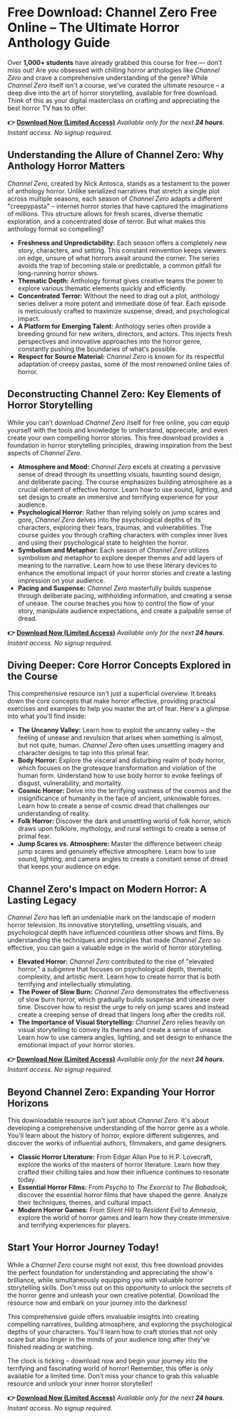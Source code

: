 # Free Download: Channel Zero Free Online – The Ultimate Horror Anthology Guide

Over **1,000+ students** have already grabbed this course for free — don’t miss out!
Are you obsessed with chilling horror anthologies like *Channel Zero* and crave a comprehensive understanding of the genre? While *Channel Zero* itself isn't a course, we've curated the ultimate resource – a deep dive into the art of horror storytelling, available for free download. Think of this as your digital masterclass on crafting and appreciating the best horror TV has to offer.

**👉 [Download Now (Limited Access)](https://udemywork.com/channel-zero-free-online)**
_Available only for the next **24 hours**. Instant access. No signup required._

## Understanding the Allure of Channel Zero: Why Anthology Horror Matters

*Channel Zero*, created by Nick Antosca, stands as a testament to the power of anthology horror. Unlike serialized narratives that stretch a single plot across multiple seasons, each season of *Channel Zero* adapts a different "creepypasta" – internet horror stories that have captured the imaginations of millions. This structure allows for fresh scares, diverse thematic exploration, and a concentrated dose of terror. But what makes this anthology format so compelling?

*   **Freshness and Unpredictability:**  Each season offers a completely new story, characters, and setting. This constant reinvention keeps viewers on edge, unsure of what horrors await around the corner.  The series avoids the trap of becoming stale or predictable, a common pitfall for long-running horror shows.
*   **Thematic Depth:** Anthology format gives creative teams the power to explore various thematic elements quickly and efficiently.
*   **Concentrated Terror:**  Without the need to drag out a plot, anthology series deliver a more potent and immediate dose of fear.  Each episode is meticulously crafted to maximize suspense, dread, and psychological impact.
*   **A Platform for Emerging Talent:**  Anthology series often provide a breeding ground for new writers, directors, and actors.  This injects fresh perspectives and innovative approaches into the horror genre, constantly pushing the boundaries of what's possible.
*   **Respect for Source Material:** *Channel Zero* is known for its respectful adaptation of creepy pastas, some of the most renowned online tales of horror.

## Deconstructing Channel Zero: Key Elements of Horror Storytelling

While you can’t download *Channel Zero* itself for free online, you *can* equip yourself with the tools and knowledge to understand, appreciate, and even create your own compelling horror stories. This free download provides a foundation in horror storytelling principles, drawing inspiration from the best aspects of *Channel Zero*.

*   **Atmosphere and Mood:** *Channel Zero* excels at creating a pervasive sense of dread through its unsettling visuals, haunting sound design, and deliberate pacing. The course emphasizes building atmosphere as a crucial element of effective horror. Learn how to use sound, lighting, and set design to create an immersive and terrifying experience for your audience.
*   **Psychological Horror:**  Rather than relying solely on jump scares and gore, *Channel Zero* delves into the psychological depths of its characters, exploring their fears, traumas, and vulnerabilities. The course guides you through crafting characters with complex inner lives and using their psychological state to heighten the horror.
*   **Symbolism and Metaphor:**  Each season of *Channel Zero* utilizes symbolism and metaphor to explore deeper themes and add layers of meaning to the narrative. Learn how to use these literary devices to enhance the emotional impact of your horror stories and create a lasting impression on your audience.
*   **Pacing and Suspense:**  *Channel Zero* masterfully builds suspense through deliberate pacing, withholding information, and creating a sense of unease. The course teaches you how to control the flow of your story, manipulate audience expectations, and create a palpable sense of dread.

**👉 [Download Now (Limited Access)](https://udemywork.com/channel-zero-free-online)**
_Available only for the next **24 hours**. Instant access. No signup required._

## Diving Deeper: Core Horror Concepts Explored in the Course

This comprehensive resource isn't just a superficial overview. It breaks down the core concepts that make horror effective, providing practical exercises and examples to help you master the art of fear. Here's a glimpse into what you'll find inside:

*   **The Uncanny Valley:** Learn how to exploit the uncanny valley – the feeling of unease and revulsion that arises when something is almost, but not quite, human. *Channel Zero* often uses unsettling imagery and character designs to tap into this primal fear.
*   **Body Horror:** Explore the visceral and disturbing realm of body horror, which focuses on the grotesque transformation and violation of the human form. Understand how to use body horror to evoke feelings of disgust, vulnerability, and mortality.
*   **Cosmic Horror:** Delve into the terrifying vastness of the cosmos and the insignificance of humanity in the face of ancient, unknowable forces. Learn how to create a sense of cosmic dread that challenges our understanding of reality.
*   **Folk Horror:** Discover the dark and unsettling world of folk horror, which draws upon folklore, mythology, and rural settings to create a sense of primal fear.
*   **Jump Scares vs. Atmosphere:** Master the difference between cheap jump scares and genuinely effective atmosphere. Learn how to use sound, lighting, and camera angles to create a constant sense of dread that keeps your audience on edge.

## Channel Zero's Impact on Modern Horror: A Lasting Legacy

*Channel Zero* has left an undeniable mark on the landscape of modern horror television. Its innovative storytelling, unsettling visuals, and psychological depth have influenced countless other shows and films. By understanding the techniques and principles that made *Channel Zero* so effective, you can gain a valuable edge in the world of horror storytelling.

*   **Elevated Horror:** *Channel Zero* contributed to the rise of "elevated horror," a subgenre that focuses on psychological depth, thematic complexity, and artistic merit. Learn how to create horror that is both terrifying and intellectually stimulating.
*   **The Power of Slow Burn:** *Channel Zero* demonstrates the effectiveness of slow burn horror, which gradually builds suspense and unease over time. Discover how to resist the urge to rely on jump scares and instead create a creeping sense of dread that lingers long after the credits roll.
*   **The Importance of Visual Storytelling:** *Channel Zero* relies heavily on visual storytelling to convey its themes and create a sense of unease. Learn how to use camera angles, lighting, and set design to enhance the emotional impact of your horror stories.

**👉 [Download Now (Limited Access)](https://udemywork.com/channel-zero-free-online)**
_Available only for the next **24 hours**. Instant access. No signup required._

## Beyond Channel Zero: Expanding Your Horror Horizons

This downloadable resource isn't just about *Channel Zero*. It's about developing a comprehensive understanding of the horror genre as a whole. You'll learn about the history of horror, explore different subgenres, and discover the works of influential authors, filmmakers, and game designers.

*   **Classic Horror Literature:** From Edgar Allan Poe to H.P. Lovecraft, explore the works of the masters of horror literature. Learn how they crafted their chilling tales and how their influence continues to resonate today.
*   **Essential Horror Films:** From *Psycho* to *The Exorcist* to *The Babadook*, discover the essential horror films that have shaped the genre. Analyze their techniques, themes, and cultural impact.
*   **Modern Horror Games:** From *Silent Hill* to *Resident Evil* to *Amnesia*, explore the world of horror games and learn how they create immersive and terrifying experiences for players.

## Start Your Horror Journey Today!

While a *Channel Zero* course might not exist, this free download provides the perfect foundation for understanding and appreciating the show's brilliance, while simultaneously equipping you with valuable horror storytelling skills. Don't miss out on this opportunity to unlock the secrets of the horror genre and unleash your own creative potential. Download the resource now and embark on your journey into the darkness!

This comprehensive guide offers invaluable insights into creating compelling narratives, building atmosphere, and exploring the psychological depths of your characters. You'll learn how to craft stories that not only scare but also linger in the minds of your audience long after they've finished reading or watching.

The clock is ticking – download now and begin your journey into the terrifying and fascinating world of horror! Remember, this offer is only available for a limited time. Don’t miss your chance to grab this valuable resource and unlock your inner horror storyteller!

**👉 [Download Now (Limited Access)](https://udemywork.com/channel-zero-free-online)**
_Available only for the next **24 hours**. Instant access. No signup required._
